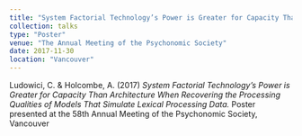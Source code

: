 ```yaml
---
title: "System Factorial Technology’s Power is Greater for Capacity Than Architecture When Recovering the Processing Qualities of Models That Simulate Lexical Processing Data."
collection: talks
type: "Poster"
venue: "The Annual Meeting of the Psychonomic Society"
date: 2017-11-30
location: "Vancouver"
---
```


Ludowici, C. & Holcombe, A. (2017) <i>System Factorial Technology’s Power is Greater for Capacity Than Architecture When Recovering the Processing Qualities of Models That Simulate Lexical Processing Data.</i> Poster presented at the 58th Annual Meeting of the Psychonomic Society, Vancouver
